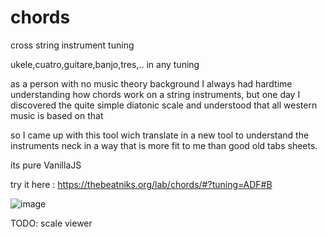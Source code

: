 # chords

cross string instrument tuning 

ukele,cuatro,guitare,banjo,tres,.. in any tuning

as a person with no music theory background I always had hardtime understanding how chords work on a string instruments, but one day I discovered the quite simple diatonic scale and understood that all western music is based on that 

so I came up with this tool wich translate in a new tool to understand the instruments neck in a way that is more fit to me than good old tabs sheets.

its pure VanillaJS 

try it here : https://thebeatniks.org/lab/chords/#?tuning=ADF#B

![image](https://user-images.githubusercontent.com/63537158/220609933-3a2486f7-e012-4b73-be0f-acfc89e0a5ed.png)

TODO: scale viewer

